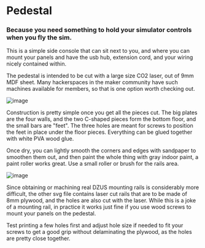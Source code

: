 # Pedestal

### Because you need something to hold your simulator controls when you fly the sim.

This is a simple side console that can sit next to you, and where you can mount your panels
and have the usb hub, extension cord, and your wiring nicely contained within.

The pedestal is intended to be cut with a large size CO2 laser, out of 9mm MDF sheet. 
Many hackerspaces in the maker community have such machines available for members,
so that is one option worth checking out.

![image](https://user-images.githubusercontent.com/2587818/143945517-fcf64aab-feea-4dbf-a094-b10798289490.png)

Construction is pretty simple once you get all the pieces cut. The big plates are the four walls, and the two 
C-shaped pieces form the bottom floor, and the small bars are "feet". The three holes are meant for screws
to position the feet in place under the floor pieces. Everything can be glued together with white PVA wood glue.

Once dry, you can lightly smooth the corners and edges with sandpaper to smoothen them out, and then paint
the whole thing with gray indoor paint, a paint roller works great. Use a small roller or brush for the rails
area.

![image](https://user-images.githubusercontent.com/2587818/143947167-1606f61f-95d1-4cd9-84c2-3ae573412c59.png)

Since obtaining or machining real DZUS mounting rails is considerably more difficult, the other svg file
contains laser cut rails that are to be made of 8mm plywood, and the holes are also cut with the
laser. While this is a joke of a mounting rail, in practice it works just fine if you use wood screws to 
mount your panels on the pedestal.

Test printing a few holes first and adjust hole size 
if needed to fit your screws to get a good grip without 
delaminating the plywood, as the holes are pretty close 
together.

